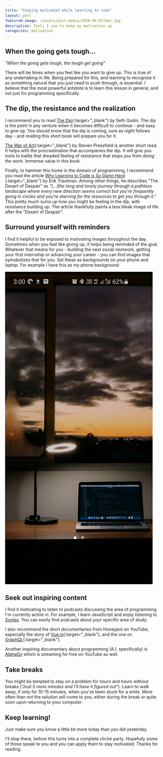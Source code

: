 ```yaml
---
title: "Staying motivated while learning to code"
layout: post
featured-image: /assets/post-media/2020-06-07/mac.jpg
description: Tools I use to keep my motivation up
categories: motivation
---
```


## When the going gets tough...

<em>"When the going gets tough, the tough get going"</em>

There will be times when you feel like you want to give up. This is true of any undertaking in life. Being prepared for this, and learning to recognize it as something natural that you just need to push through, is essential. I believe that the most powerful antidote is to learn this lesson in general, and not just for programming specifically.

## The dip, the resistance and the realization

I recommend you to read [The Dip](https://www.amazon.com/gp/product/1591841666/ref=as_li_tl?ie=UTF8&camp=1789&creative=9325&creativeASIN=1591841666&linkCode=as2&tag=journeydev-20&linkId=8614a7f869a6a578489eab1ae3d2d4ef){:target="\_blank"} by Seth Godin. The dip is the point in any venture when it becomes difficult to continue - and easy to give up. You should know that the dip is coming, sure as night follows day - and reading this short book will prepare you for it.

[The War of Art](https://www.amazon.com/gp/product/1936891026/ref=as_li_tl?ie=UTF8&camp=1789&creative=9325&creativeASIN=1936891026&linkCode=as2&tag=journeydev-20&linkId=b3800c294c76f5281e3827b3d23fd0ef){:target="\_blank"} by Steven Pressfield is another short read. It helps with the procrastination that accompanies the dip. It will give you tools to battle that dreaded feeling of resistance that stops you from <em>doing the work</em>. Immense value in this book.

Finally, to hammer this home in the domain of programming, I recommend you read the article [Why Learning to Code is So Damn Hard
](https://www.thinkful.com/blog/why-learning-to-code-is-so-damn-hard/){:target="\_blank"} by Erik Trautman. Among other things, he describes "The Desert of Despair" as <em>"\[...]the long and lonely journey through a pathless landscape where every new direction seems correct but you're frequently going in circles and you're starving for the resources to get you through it."</em> This pretty much sums up how you might be feeling in the dip, with resistance building up. The article thankfully paints a less bleak image of life after the "Desert of Despair".

## Surround yourself with reminders

I find it helpful to be exposed to motivating images throughout the day. Sometimes when you feel like giving up, it helps being reminded of the goal. Whatever that means for you - building the next social nextwork, getting your first internship or advancing your career - you can find images that symobolizes that for you. Set these as backgrounds on your phone and laptop. For example I have this as my phone background:

<img class="half-image" src="/assets/post-media/2020-06-07/mobile-bg.jpg"/>

## Seek out inspiring content

I find it motivating to listen to podcasts discussing the area of programming I'm currently active in. For example, I learn JavaScript and enjoy listening to [Syntax](https://syntax.fm/). You can easily find podcasts about your specific area of study.

I also recommend the short documentaries from Honeypot on YouTube, especially the story of [Vue.js](https://www.youtube.com/watch?v=OrxmtDw4pVI&t=7s){:target="\_blank"}, and the one on [GraphQL](https://www.youtube.com/watch?v=783ccP__No8){:target="\_blank"}.

Another inspiring documentary about programming (A.I. specifically) is [AlphaGo](https://www.youtube.com/watch?v=WXuK6gekU1Y&t=1329s) which is streaming for free on YouTube as well.

## Take breaks

You might be tempted to stay on a problem for hours and hours without breaks (<em>"Just 5 more minutes and I'll have it figured out"</em>). Learn to walk away, if only for 10-15 minutes, when you've been stuck for a while. More often than not the solution will come to you, either during the break or quite soon upon returning to your computer.

## Keep learning!

Just make sure you know a little bit more today than you did yesterday.

I'll stop there, before this turns into a complete cliché party. Hopefully some of those speak to you and you can apply them to stay motivated. Thanks for reading.
